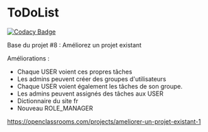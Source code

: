 ToDoList
========

[![Codacy Badge](https://app.codacy.com/project/badge/Grade/8421aa982ab14367af6699c767a78de1)](https://app.codacy.com/gh/Sbleut/todolist/dashboard?utm_source=gh&utm_medium=referral&utm_content=&utm_campaign=Badge_grade)

Base du projet #8 : Améliorez un projet existant

Améliorations :

 - Chaque USER voient ces propres tâches
 - Les admins peuvent créer des groupes d'utilisateurs
 - Chaque USER voient également les tâches de son groupe.
 - Les admins peuvent assignés des tâches aux USER
 - Dictionnaire du site fr
 - Nouveau ROLE_MANAGER 

https://openclassrooms.com/projects/ameliorer-un-projet-existant-1
